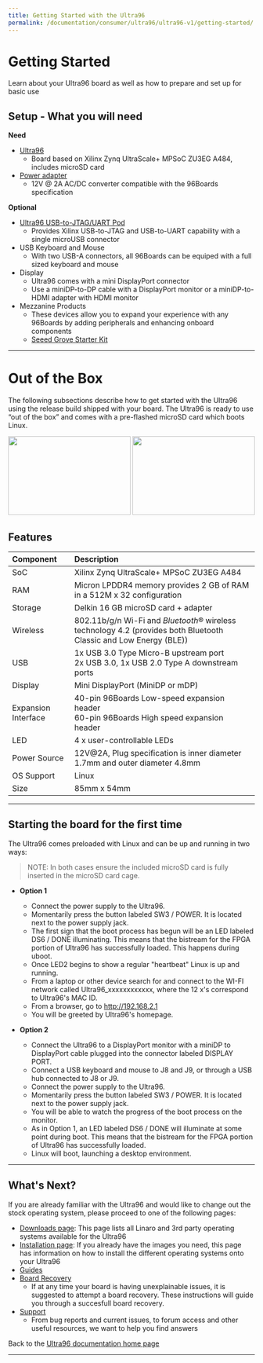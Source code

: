 ```yaml
---
title: Getting Started with the Ultra96
permalink: /documentation/consumer/ultra96/ultra96-v1/getting-started/
---
```


# Getting Started

Learn about your Ultra96 board as well as how to prepare and set up for basic use

## Setup - What you will need

**Need**

- [Ultra96](https://www.96boards.org/product/ultra96/)
   - Board based on Xilinx Zynq UltraScale+ MPSoC ZU3EG A484, includes microSD card
- [Power adapter](http://avnet.me/96BoardPower)
   - 12V @ 2A AC/DC converter compatible with the 96Boards specification

**Optional**

- [Ultra96 USB-to-JTAG/UART Pod](http://avnet.me/ultra96jtag)
   - Provides Xilinx USB-to-JTAG and USB-to-UART capability with a single microUSB connector
- USB Keyboard and Mouse
   - With two USB-A connectors, all 96Boards can be equiped with a full sized keyboard and mouse
- Display
   - Ultra96 comes with a mini DisplayPort connector
   - Use a miniDP-to-DP cable with a DisplayPort monitor or a miniDP-to-HDMI adapter with HDMI monitor
- Mezzanine Products
   - These devices allow you to expand your experience with any 96Boards by adding peripherals and enhancing onboard components
   - [Seeed Grove Starter Kit](https://www.96boards.org/product/sensors-mezzanine/)

***

# Out of the Box

The following subsections describe how to get started with the Ultra96 using the release build shipped with your board. The Ultra96 is ready to use “out of the box” and comes with a pre-flashed microSD card which boots Linux.

<img src="https://github.com/96boards/documentation/blob/master/consumer/ultra96/ultra96-v1/additional-docs/images/images-board/sd/ultra96-front-sd.png?raw=true" data-canonical-src="https://github.com/96boards/documentation/blob/master/consumer/ultra96/ultra96-v1/additional-docs/images/images-board/sd/ultra96-front-sd.png?raw=true" width="250" height="160" />
<img src="https://github.com/96boards/documentation/blob/master/consumer/ultra96/ultra96-v1/additional-docs/images/images-board/sd/ultra96-back-sd.png?raw=true" data-canonical-src="https://github.com/96boards/documentation/blob/master/consumer/ultra96/ultra96-v1/additional-docs/images/images-board/sd/ultra96-back-sd.png?raw=true" width="250" height="160" />

## Features

|   Component          |   Description                                                                                    |
|:---------------------|:-------------------------------------------------------------------------------------------------|
|  SoC                 | Xilinx Zynq UltraScale+ MPSoC ZU3EG A484                                                         |
|  RAM                 | Micron LPDDR4 memory provides 2 GB of RAM in a 512M x 32 configuration                           |
|  Storage             | Delkin 16 GB microSD card + adapter                                                              |
|  Wireless            | 802.11b/g/n Wi-Fi and _Bluetooth_® wireless technology 4.2 (provides both Bluetooth Classic and Low Energy (BLE))       |
|  USB                 | 1x USB 3.0 Type Micro-B upstream port<br>2x USB 3.0, 1x USB 2.0 Type A downstream ports          |
|  Display             | Mini DisplayPort (MiniDP or mDP)                                                                 |
|  Expansion Interface | 40-pin 96Boards Low-speed expansion header<br>60-pin 96Boards High speed expansion header        |
|  LED                 | 4 x user-controllable LEDs                                                                       |
|  Power Source        | 12V@2A, Plug specification is inner diameter 1.7mm and outer diameter 4.8mm                   |
|  OS Support          | Linux                                                                                            |
|  Size                | 85mm x 54mm                                                                                      |

***

## Starting the board for the first time

The Ultra96 comes preloaded with Linux and can be up and running in two ways:

> NOTE: In both cases ensure the included microSD card is fully inserted in the microSD card cage.

- **Option 1**
   - Connect the power supply to the Ultra96.
   - Momentarily press the button labeled SW3 / POWER.  It is located next to the power supply jack.
   - The first sign that the boot process has begun will be an LED labeled DS6 / DONE illuminating.  This means that the bistream for the FPGA portion of Ultra96 has successfully loaded.  This happens during uboot.
   - Once LED2 begins to show a regular "heartbeat" Linux is up and running.
   - From a laptop or other device search for and connect to the WI-FI network called Ultra96_xxxxxxxxxxxx, where the 12 x's correspond to Ultra96's MAC ID.
   - From a browser, go to http://192.168.2.1
   - You will be greeted by Ultra96's homepage.

- **Option 2**
   - Connect the Ultra96 to a DisplayPort monitor with a miniDP to DisplayPort cable plugged into the connector labeled DISPLAY PORT.
   - Connect a USB keyboard and mouse to J8 and J9, or through a USB hub connected to J8 or J9.
   - Connect the power supply to the Ultra96.
   - Momentarily press the button labeled SW3 / POWER.  It is located next to the power supply jack.
   - You will be able to watch the progress of the boot process on the monitor.
   - As in Option 1, an LED labeled DS6 / DONE will illuminate at some point during boot.  This means that the bistream for the FPGA portion of Ultra96 has successfully loaded.
   - Linux will boot, launching a desktop environment.

***

## What's Next?

If you are already familiar with the Ultra96 and would like to change out the stock operating system, please proceed to one of the following pages:

- [Downloads page](../downloads): This page lists all Linaro and 3rd party operating systems available for the Ultra96
- [Installation page](../installation): If you already have the images you need, this page has information on how to install the different operating systems onto your Ultra96
- [Guides](../guides/)
- [Board Recovery](../installation/board-recovery.md)
   - If at any time your board is having unexplainable issues, it is suggested to attempt a board recovery. These instructions will guide you through a succesfull board recovery.
- [Support](../support)
   - From bug reports and current issues, to forum access and other useful resources, we want to help you find answers

Back to the [Ultra96 documentation home page](../)

***
